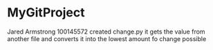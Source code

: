# MyGitProject

Jared Armstrong 100145572
created change.py 
it gets the value from another file and converts it into the lowest amount fo change possible
